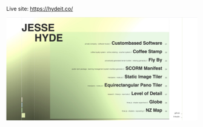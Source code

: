 Live site: https://hydeit.co/

![alt text](https://github.com/jessehhydee/hydeit/blob/main/img/screenshot.jpg?raw=true)